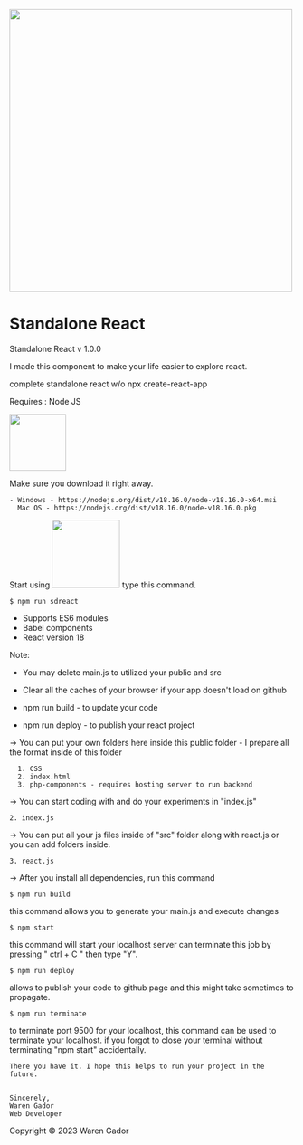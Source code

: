 <img src="https://i.ibb.co/4NfqXRf/Clipboard-removebg-preview-1.png" width="500em"></img>

# Standalone React

Standalone React v 1.0.0

I made this component to make your life easier to explore react.

complete standalone react w/o npx create-react-app

Requires : Node JS

<img src="https://upload.wikimedia.org/wikipedia/commons/7/7e/Node.js_logo_2015.svg" width="100em"/>

Make sure you download it right away.

    - Windows - https://nodejs.org/dist/v18.16.0/node-v18.16.0-x64.msi
      Mac OS - https://nodejs.org/dist/v18.16.0/node-v18.16.0.pkg

Start using <img src="https://i.ibb.co/xChqkbt/Clipboard-2-removebg-preview.png" width="120px"/> type this command.

    $ npm run sdreact

- Supports ES6 modules
- Babel components
- React version 18

Note: 
- You may delete main.js to utilized your public and src
- Clear all the caches of your browser if your app doesn't load on github 

- npm run build - to update your code
- npm run deploy - to publish your react project

-> You can put your own folders here inside this public folder
    - I prepare all the format inside of this folder
    
      1. CSS 
      2. index.html
      3. php-components - requires hosting server to run backend 
      
-> You can start coding with and do your experiments in "index.js"

    2. index.js

-> You can put all your js files inside of "src" folder along with react.js or you can add folders inside.

    3. react.js

-> After you install all dependencies, run this command

    $ npm run build
    
this command allows you to generate your main.js and execute changes

    $ npm start

this command will start your localhost server
can terminate this job by pressing " ctrl + C " then type "Y".
    
    $ npm run deploy

allows to publish your code to github page and this might take sometimes to propagate.

    $ npm run terminate

to terminate port 9500 for your localhost, this command can be used to terminate your localhost.
if you forgot to close your terminal without terminating "npm start" accidentally.

    There you have it. I hope this helps to run your project in the future.


    Sincerely,
    Waren Gador
    Web Developer

Copyright &copy; 2023 Waren Gador  

